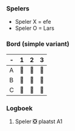 ### Spelers
- Speler X = efe 
- Speler O = Lars

### Bord (simple variant)
| - | 1 | 2 | 3 |
|---|---|---|---|
| A |🔲|🔲|🔲|
| B |🔲|🔲|🔲|
| C |🔲|🔲|🔲|

### Logboek
1. Speler ❎ plaatst A1